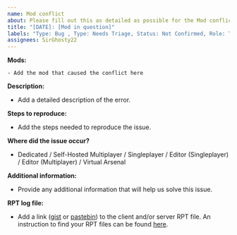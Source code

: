 ```yaml
---
name: Mod conflict
about: Please fill out this as detailed as possible for the Mod conflict.
title: "[DATE]: [Mod in question]"
labels: "Type: Bug , Type: Needs Triage, Status: Not Confirmed, Role: Tester"
assignees: SirGhosty22
---
```

<!---NOTE: Replace Add the mod that caused the conflict here
with the mod you believed to be the issue, Ensure you upload and rpt . .-->

**Mods:**
```
- Add the mod that caused the conflict here
```

**Description:**
- Add a detailed description of the error.

**Steps to reproduce:**
- Add the steps needed to reproduce the issue.

**Where did the issue occur?**
- Dedicated / Self-Hosted Multiplayer / Singleplayer / Editor (Singleplayer) / Editor (Multiplayer) / Virtual Arsenal

**Additional information:**
- Provide any additional information that will help us solve this issue.


**RPT log file:**
- Add a link ([gist](https://gist.github.com) or [pastebin](http://pastebin.com)) to the client and/or server RPT file. An instruction to find your RPT files can be found [here](https://community.bistudio.com/wiki/Crash_Files#Arma_3).

